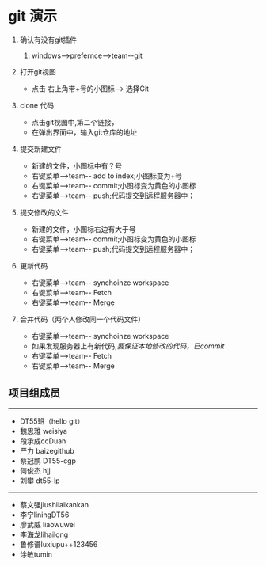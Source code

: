 # git 演示

1. 确认有没有git插件
	1. windows-->prefernce-->team--git
	
2. 打开git视图
    * 点击 右上角带+号的小图标--> 选择Git
    
3. clone 代码
    * 点击git视图中,第二个链接，
    * 在弹出界面中，输入git仓库的地址
	
4. 提交新建文件 	
   * 新建的文件，小图标中有？号
   * 右键菜单-->team-- add to index;小图标变为+号
   * 右键菜单-->team-- commit;小图标变为黄色的小图标
   * 右键菜单-->team-- push;代码提交到远程服务器中；
 
5. 提交修改的文件 	
   * 新建的文件，小图标右边有大于号
   * 右键菜单-->team-- commit;小图标变为黄色的小图标
   * 右键菜单-->team-- push;代码提交到远程服务器中；
   
6. 更新代码
   * 右键菜单-->team-- synchoinze workspace
   * 右键菜单-->team-- Fetch 
   * 右键菜单-->team-- Merge

7. 合并代码（两个人修改同一个代码文件）
   * 右键菜单-->team-- synchoinze workspace
   * 如果发现服务器上有新代码,*要保证本地修改的代码，已commit*
   * 右键菜单-->team-- Fetch 
   * 右键菜单-->team-- Merge
## 项目组成员  

----------------------
* DT55班（hello git）
* 魏思雅  weisiya
* 段承成ccDuan 
* 严力 baizegithub 
* 蔡冠鹏 DT55-cgp
* 何俊杰  hjj
* 刘攀 dt55-lp
----------------------
* 蔡文强jiushilaikankan
* 李宁liningDT56
* 廖武威 liaowuwei
* 李海龙lihailong
* 鲁修谱luxiupu++123456
* 涂敏tumin
